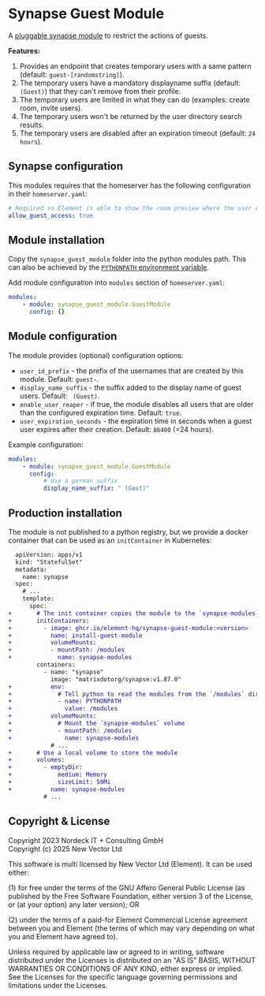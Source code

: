 # Synapse Guest Module

A [pluggable synapse module](https://element-hq.github.io/synapse/latest/modules/index.html) to restrict the actions of guests.

**Features:**

1. Provides an endpoint that creates temporary users with a same pattern (default: `guest-[randomstring]`).
2. The temporary users have a mandatory displayname suffix (default: ` (Guest)`) that they can't remove from their profile.
3. The temporary users are limited in what they can do (examples: create room, invite users).
4. The temporary users won't be returned by the user directory search results.
5. The temporary users are disabled after an expiration timeout (default: `24 hours`).

## Synapse configuration

This modules requires that the homeserver has the following configuration in their `homeserver.yaml`:

```yaml
# Required so Element is able to show the room preview where the user can login.
allow_guest_access: true
```

## Module installation

Copy the `synapse_guest_module` folder into the python modules path.
This can also be achieved by the [`PYTHONPATH` environment variable](https://docs.python.org/3/using/cmdline.html#envvar-PYTHONPATH).

Add module configuration into `modules` section of `homeserver.yaml`:

```yaml
modules:
    - module: synapse_guest_module.GuestModule
      config: {}
```

## Module configuration

The module provides (optional) configuration options:

- `user_id_prefix` - the prefix of the usernames that are created by this module. Default: `guest-`.
- `display_name_suffix` - the suffix added to the display name of guest users. Default: ` (Guest)`.
- `enable_user_reaper` - if true, the module disables all users that are older than the configured expiration time. Default: `true`.
- `user_expiration_seconds` - the expiration time in seconds when a guest user expires after their creation. Default: `86400` (=24 hours).

Example configuration:

```yaml
modules:
    - module: synapse_guest_module.GuestModule
      config:
          # Use a german suffix
          display_name_suffix: " (Gast)"
```

## Production installation

The module is not published to a python registry, but we provide a docker container that can be used as an `initContainer` in Kubernetes:

```diff
  apiVersion: apps/v1
  kind: "StatefulSet"
  metadata:
    name: synapse
  spec:
    # ...
    template:
      spec:
+       # The init container copies the module to the `synapse-modules` volume
+       initContainers:
+         - image: ghcr.io/element-hq/synapse-guest-module:<version>
+           name: install-guest-module
+           volumeMounts:
+           - mountPath: /modules
+             name: synapse-modules
        containers:
          - name: "synapse"
            image: "matrixdotorg/synapse:v1.87.0"
+           env:
+             # Tell python to read the modules from the `/modules` directory
+             - name: PYTHONPATH
+               value: /modules
+           volumeMounts:
+             # Mount the `synapse-modules` volume
+             - mountPath: /modules
+               name: synapse-modules
            # ...
+       # Use a local volume to store the module
+       volumes:
+         - emptyDir:
+             medium: Memory
+             sizeLimit: 50Mi
+           name: synapse-modules
          # ...
```

## Copyright & License

Copyright 2023 Nordeck IT + Consulting GmbH  
Copyright (c) 2025 New Vector Ltd

This software is multi licensed by New Vector Ltd (Element). It can be used either:

(1) for free under the terms of the GNU Affero General Public License (as published by the Free Software Foundation, either version 3 of the License, or (at your option) any later version); OR

(2) under the terms of a paid-for Element Commercial License agreement between you and Element (the terms of which may vary depending on what you and Element have agreed to).

Unless required by applicable law or agreed to in writing, software distributed under the Licenses is distributed on an "AS IS" BASIS, WITHOUT WARRANTIES OR CONDITIONS OF ANY KIND, either express or implied. See the Licenses for the specific language governing permissions and limitations under the Licenses.
